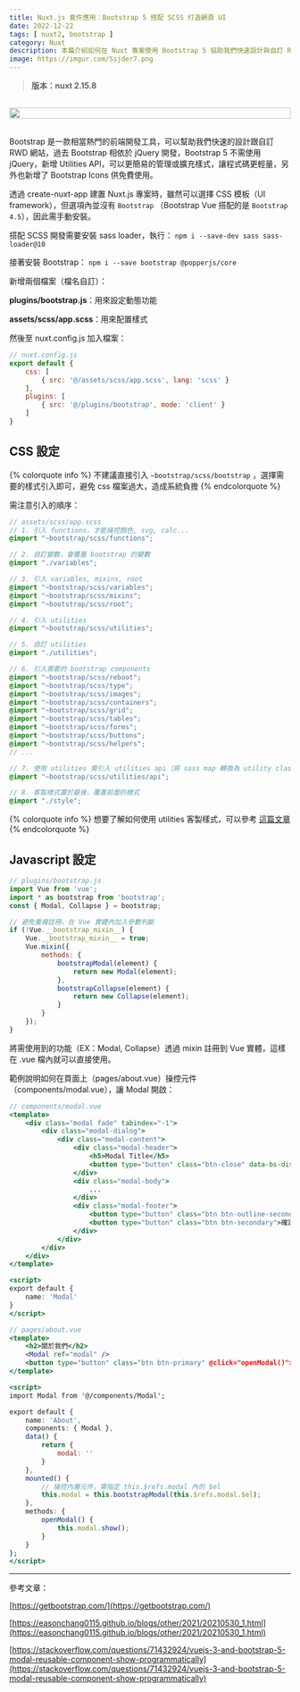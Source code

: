 ```yaml
---
title: Nuxt.js 套件應用：Bootstrap 5 搭配 SCSS 打造網頁 UI
date: 2022-12-22
tags: [ nuxt2, bootstrap ]
category: Nuxt
description: 本篇介紹如何在 Nuxt 專案使用 Bootstrap 5 協助我們快速設計與自訂 RWD 網站
image: https://imgur.com/Ssjder7.png
---
```

> **版本：nuxt 2.15.8**
>

<div style="display: flex; justify-content: center; margin: 30px 0;">
    <img style="width: 100%; max-width: 700px;" src="https://imgur.com/Ssjder7.png">
</div>

Bootstrap 是一款相當熱門的前端開發工具，可以幫助我們快速的設計跟自訂 RWD 網站，過去 Bootstrap 相依於 jQuery 開發，Bootstrap 5 不需使用 jQuery，新增 Utilities API，可以更簡易的管理或擴充樣式，讓程式碼更輕量，另外也新增了 Bootstrap Icons 供免費使用。

透過 create-nuxt-app 建置 Nuxt.js 專案時，雖然可以選擇 CSS 模板（UI framework），但選項內並沒有 `Bootstrap` （Bootstrap Vue 搭配的是 `Bootstrap 4.5`），因此需手動安裝。

<!-- more -->

搭配 SCSS 開發需要安裝 sass loader，執行： `npm i --save-dev sass sass-loader@10`

接著安裝 Bootstrap： `npm i --save bootstrap @popperjs/core`

新增兩個檔案（檔名自訂）：

**plugins/bootstrap.js**：用來設定動態功能

**assets/scss/app.scss**：用來配置樣式

然後至 nuxt.config.js 加入檔案：

```jsx
// nuxt.config.js
export default {
    css: [
        { src: '@/assets/scss/app.scss', lang: 'scss' }
    ],
    plugins: [
        { src: '@/plugins/bootstrap', mode: 'client' }
    ]
}
```

## **CSS 設定**

{% colorquote info %}
不建議直接引入 `~bootstrap/scss/bootstrap` ，選擇需要的樣式引入即可，避免 css 檔案過大，造成系統負擔
{% endcolorquote %}

需注意引入的順序：

```scss
// assets/scss/app.scss
// 1. 引入 functions，才能操控顏色, svg, calc...
@import "~bootstrap/scss/functions";

// 2. 自訂變數，會覆蓋 bootstrap 的變數
@import "./variables";

// 3. 引入 variables, mixins, root
@import "~bootstrap/scss/variables";
@import "~bootstrap/scss/mixins";
@import "~bootstrap/scss/root";

// 4. 引入 utilities
@import "~bootstrap/scss/utilities";

// 5. 自訂 utilities
@import "./utilities";

// 6. 引入需要的 bootstrap components
@import "~bootstrap/scss/reboot";
@import "~bootstrap/scss/type";
@import "~bootstrap/scss/images";
@import "~bootstrap/scss/containers";
@import "~bootstrap/scss/grid";
@import "~bootstrap/scss/tables";
@import "~bootstrap/scss/forms";
@import "~bootstrap/scss/buttons";
@import "~bootstrap/scss/helpers";
// ...

// 7. 使用 utilities 需引入 utilities api（將 sass map 轉換為 utility classes）
@import "~bootstrap/scss/utilities/api";

// 8. 客製樣式置於最後，覆蓋前面的樣式
@import "./style";
```

{% colorquote info %}
想要了解如何使用 utilities 客製樣式，可以參考 [這篇文章](https://easonchang0115.github.io/blogs/other/2021/20210530_1.html)
{% endcolorquote %}

## **Javascript 設定**

```jsx
// plugins/bootstrap.js
import Vue from 'vue';
import * as bootstrap from 'bootstrap';
const { Modal, Collapse } = bootstrap;

// 避免重複註冊，在 Vue 實體內加入參數判斷
if (!Vue.__bootstrap_mixin__) {
    Vue.__bootstrap_mixin__ = true;
    Vue.mixin({
        methods: {
            bootstrapModal(element) {
                return new Modal(element);
            },
            bootstrapCollapse(element) {
                return new Collapse(element);
            }
        }
    });
}
```

將需使用到的功能（EX：Modal, Collapse）透過 mixin 註冊到 Vue 實體，這樣在 .vue 檔內就可以直接使用。

範例說明如何在頁面上（pages/about.vue）操控元件（components/modal.vue），讓 Modal 開啟：

```jsx
// components/modal.vue
<template>
    <div class="modal fade" tabindex="-1">
        <div class="modal-dialog">
            <div class="modal-content">
                <div class="modal-header">
                    <h5>Modal Title</h5>
                    <button type="button" class="btn-close" data-bs-dismiss="modal" aria-label="Close"></button>
                </div>
                <div class="modal-body">
                    ...
                </div>
                <div class="modal-footer">
                    <button type="button" class="btn btn-outline-secondary" data-bs-dismiss="modal"></button>
                    <button type="button" class="btn btn-secondary">確定</button>
                </div>
            </div>
        </div>
    </div>
</template>

<script>
export default {
    name: 'Modal'
}
</script>
```

```jsx
// pages/about.vue
<template>
    <h2>關於我們</h2>
    <Modal ref="modal" />
    <button type="button" class="btn btn-primary" @click="openModal()">開啟 Modal</button>
</template>

<script>
import Modal from '@/components/Modal';

export default {
    name: 'About',
    components: { Modal },
    data() {
        return {
            modal: ''
        }
    },
    mounted() {
        // 操控內層元件，需指定 this.$refs.modal 內的 $el
        this.modal = this.bootstrapModal(this.$refs.modal.$el);
    },
    methods: {
        openModal() {
            this.modal.show();
        }
    }
};
</script>
```

---

參考文章：

[https://getbootstrap.com/](https://getbootstrap.com/)

[https://easonchang0115.github.io/blogs/other/2021/20210530_1.html](https://easonchang0115.github.io/blogs/other/2021/20210530_1.html)

[https://stackoverflow.com/questions/71432924/vuejs-3-and-bootstrap-5-modal-reusable-component-show-programmatically](https://stackoverflow.com/questions/71432924/vuejs-3-and-bootstrap-5-modal-reusable-component-show-programmatically)